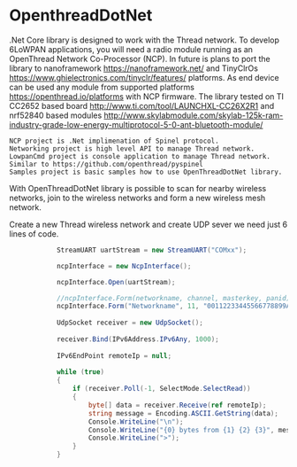 # OpenthreadDotNet
.Net Core library is designed to work with the Thread network. To develop 6LoWPAN applications, you will need a radio module running as an OpenThread Network Co-Processor (NCP). 
In future is plans to port the library to nanoframework https://nanoframework.net/ and TinyClrOs https://www.ghielectronics.com/tinyclr/features/ platforms.
As end device can be used any module from supported platforms https://openthread.io/platforms with NCP firmware. The library tested on TI CC2652 based board http://www.ti.com/tool/LAUNCHXL-CC26X2R1 and nrf52840 based modules http://www.skylabmodule.com/skylab-125k-ram-industry-grade-low-energy-multiprotocol-5-0-ant-bluetooth-module/

	NCP project is .Net implimenation of Spinel protocol.
	Networking project is high level API to manage Thread network.
	LowpanCmd project is console application to manage Thread network. Similar to https://github.com/openthread/pyspinel
	Samples project is basic samples how to use OpenThreadDotNet library.


With OpenThreadDotNet library is possible to scan for nearby wireless networks, join to the wireless networks and form a new wireless mesh network.

Create a new Thread wireless network and create UDP sever we need just 6 lines of code.
```csharp
            StreamUART uartStream = new StreamUART("COMxx");

            ncpInterface = new NcpInterface();     

			ncpInterface.Open(uartStream);	

            //ncpInterface.Form(networkname, channel, masterkey, panid);
			ncpInterface.Form("Networkname", 11, "00112233445566778899AABBCCDDEEFF", 1234);
           
			UdpSocket receiver = new UdpSocket();
            
			receiver.Bind(IPv6Address.IPv6Any, 1000);
            
			IPv6EndPoint remoteIp = null;	
			
			while (true)
			{
                if (receiver.Poll(-1, SelectMode.SelectRead))
                {
                    byte[] data = receiver.Receive(ref remoteIp);
                    string message = Encoding.ASCII.GetString(data);
                    Console.WriteLine("\n");
                    Console.WriteLine("{0} bytes from {1} {2} {3}", message.Length, remoteIp.Address, remoteIp.Port, message);
                    Console.WriteLine(">");
                }
            }		
```